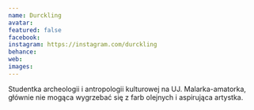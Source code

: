 ```yaml
---
name: Durckling
avatar: 
featured: false
facebook: 
instagram: https://instagram.com/durckling
behance: 
web:
images:
---
```

Studentka archeologii i antropologii kulturowej na UJ. Malarka-amatorka, głównie nie mogąca wygrzebać się z farb olejnych i aspirująca artystka. 
